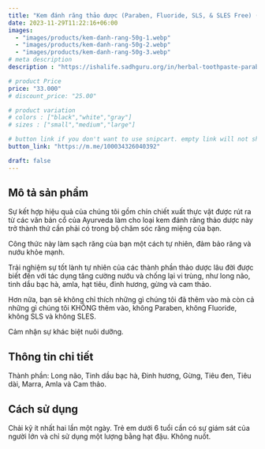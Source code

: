 ```yaml
---
title: "Kem đánh răng thảo dược (Paraben, Fluoride, SLS, & SLES Free) (50 gm)"
date: 2023-11-29T11:22:16+06:00
images: 
  - "images/products/kem-danh-rang-50g-1.webp"
  - "images/products/kem-danh-rang-50g-2.webp"
  - "images/products/kem-danh-rang-50g-3.webp"
# meta description
description : "https://ishalife.sadhguru.org/in/herbal-toothpaste-paraben-fluoride-sls-sles-free-50-gm"

# product Price
price: "33.000"
# discount_price: "25.00"

# product variation
# colors : ["black","white","gray"]
# sizes : ["small","medium","large"]

# button link if you don't want to use snipcart. empty link will not show button
button_link: "https://m.me/100034326040392"

draft: false
---
```

<b><h2>Mô tả sản phẩm</h2></b>

Sự kết hợp hiệu quả của chúng tôi gồm chín chiết xuất thực vật được rút ra từ các văn bản cổ của Ayurveda làm cho loại kem đánh răng thảo dược này trở thành thứ cần phải có trong bộ chăm sóc răng miệng của bạn.

Công thức này làm sạch răng của bạn một cách tự nhiên, đảm bảo răng và nướu khỏe mạnh.

Trải nghiệm sự tốt lành tự nhiên của các thành phần thảo dược lâu đời được biết đến với tác dụng tăng cường nướu và chống lại vi trùng, như long não, tinh dầu bạc hà, amla, hạt tiêu, đinh hương, gừng và cam thảo.

Hơn nữa, bạn sẽ không chỉ thích những gì chúng tôi đã thêm vào mà còn cả những gì chúng tôi KHÔNG thêm vào, không Paraben, không Fluoride, không SLS và không SLES.

Cảm nhận sự khác biệt nuôi dưỡng.

<b><h2>Thông tin chi tiết</h2></b>

Thành phần: Long não, Tinh dầu bạc hà, Đinh hương, Gừng, Tiêu đen, Tiêu dài, Marra, Amla và Cam thảo.

<b><h2>Cách sử dụng</h2></b>

Chải kỹ ít nhất hai lần một ngày. Trẻ em dưới 6 tuổi cần có sự giám sát của người lớn và chỉ sử dụng một lượng bằng hạt đậu. Không nuốt.